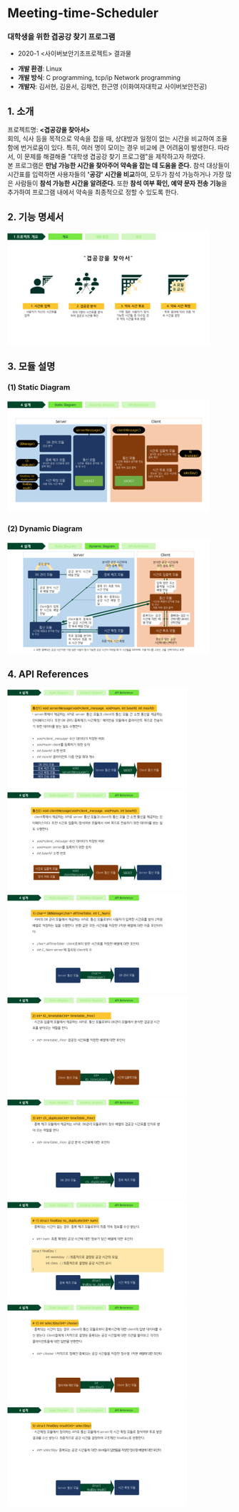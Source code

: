 # Meeting-time-Scheduler
### 대학생을 위한 겹공강 찾기 프로그램
- 2020-1 <사이버보안기초프로젝트> 결과물   
* **개발 환경**: Linux   
* **개발 방식**: C programming, tcp/ip Network programming   
* **개발자**: 김서현, 김윤서, 김채연, 한근영 (이화여자대학교 사이버보안전공)   

## 1. 소개
프로젝트명: **<겹공강을 찾아서>**   
  회의, 식사 등을 목적으로 약속을 잡을 때, 상대방과 일정이 없는 시간을 비교하여 조율함에 번거로움이 있다. 특히, 여러 명이 모이는 경우 비교에 큰 어려움이 발생한다.
  따라서, 이 문제를 해결해줄 "대학생 겹공강 찾기 프로그램"을 제작하고자 하였다.   
  본 프로그램은 **만남 가능한 시간을 찾아주어 약속을 잡는 데 도움을 준다.** 참석 대상들이 시간표를 입력하면 사용자들의 **'공강' 시간을 비교**하여, 모두가 참석 가능하거나 가장 많은 사람들이 **참석 가능한 시간을 알려준다.** 또한 **참석 여부 확인, 예약 문자 전송 기능**을 추가하여 프로그램 내에서 약속을 최종적으로 정할 수 있도록 한다.

## 2. 기능 명세서
<img src="readme/기능.png" width=90%>

## 3. 모듈 설명
### (1) Static Diagram
<img src="readme/StaticDiagram.png" width=90%>

### (2) Dynamic Diagram
<img src="readme/DynamicDiagram_2.png" width=90%> 

## 4. API References
<img src="readme/API/API_1.png" width=80%><img src="readme/API/API_2.png" width=80%>
<img src="readme/API/API_3.png" width=80%><img src="readme/API/API_4.png" width=80%>
<img src="readme/API/API_5.png" width=80%><img src="readme/API/API_6.png" width=80%>
<img src="readme/API/API_7.png" width=80%><img src="readme/API/API_8.png" width=80%>
